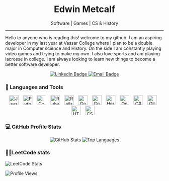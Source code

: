 <h1 align="center">Edwin Metcalf</h1>

<p align="center">Software | Games | CS & History </p>
<hr>

Hello to anyone who is reading this! welcome to my github. I am an aspiring developer in my last year at Vassar College where I plan to be a double major in Computer science and History. On the side I am constantly playing video games and trying to make my own. I also love sports and am playing lacrosse in college. I am always looking to learn new things to become a better software developer.
<!-- add a current projects and then add a link to your profile website when it is done -->

<p align="center">
  <a href="https://www.linkedin.com/in/edwin-metcalf-78427b29a">
    <img src="https://custom-icon-badges.demolab.com/badge/LinkedIn-blue?style=for-the-badge&logo=person-add&logoColor=white" alt="LinkedIn Badge"/>
  </a>
  <a href="mailto:winmetcalf1@gmail.com">
    <img src="https://custom-icon-badges.demolab.com/badge/Email-red?style=for-the-badge&logo=mail&logoColor=white" alt="Email Badge"/>
  </a>

### 🧰 Languages and Tools
<p align="center">
  <img alt="Java" width="30px" style="padding-right:10px;" src="https://cdn.jsdelivr.net/gh/devicons/devicon@latest/icons/java/java-original.svg">
  <img alt="Python" width="30px" style="padding-right:10px;" src="https://cdn.jsdelivr.net/gh/devicons/devicon@latest/icons/python/python-original.svg">
  <img alt="C++" width="30px" style="padding-right:10px;" src="https://cdn.jsdelivr.net/gh/devicons/devicon@latest/icons/cplusplus/cplusplus-original.svg">
  <img alt="Ruby" width="30px" style="padding-right:10px;" src="https://cdn.jsdelivr.net/gh/devicons/devicon@latest/icons/ruby/ruby-plain.svg">
  <img alt="Rails" width="30px" style="padding-right:10px;" src="https://cdn.jsdelivr.net/gh/devicons/devicon@latest/icons/rails/rails-plain-wordmark.svg">
  <img alt="Go" width="30px" style="padding-right:10px;" src="https://cdn.jsdelivr.net/gh/devicons/devicon@latest/icons/go/go-original.svg">
  <img alt="Godot" width="30px" style="padding-right:10px;" src="https://cdn.jsdelivr.net/gh/devicons/devicon@latest/icons/godot/godot-original.svg">
  <img alt="Heroku" width="30px" style="padding-right:10px;" src="https://cdn.jsdelivr.net/gh/devicons/devicon@latest/icons/heroku/heroku-original-wordmark.svg">
  <img alt="Ocaml" width="30px" style="padding-right:10px;" src="https://cdn.jsdelivr.net/gh/devicons/devicon@latest/icons/ocaml/ocaml-plain-wordmark.svg">
  <img alt="C#" width="30px" style="padding-right:10px;" src="https://cdn.jsdelivr.net/gh/devicons/devicon@latest/icons/csharp/csharp-original.svg">
  <img alt="Git" width="30px" style="padding-right:10px;" src="https://cdn.jsdelivr.net/gh/devicons/devicon@latest/icons/git/git-original.svg">
  <img alt="HTML" width="30px" style="padding-right:10px;" src="https://cdn.jsdelivr.net/gh/devicons/devicon@latest/icons/html5/html5-original.svg">
  <img alt="CSS" width="30px" style="padding-right:10px;" src="https://cdn.jsdelivr.net/gh/devicons/devicon@latest/icons/css3/css3-original.svg">
  <br clear="left"/>
</p>


<h3>💻 GitHub Profile Stats</h3>

  <!-- https://github.com/anuraghazra/github-readme-stats -->

<p align="center">
  <img alt="GitHub Stats" src="https://github-readme-stats.vercel.app/api?username=Edwin-metcalf&show_icons=true&theme=radical&count_private=true" />
  <img alt="Top Languages" src="https://github-readme-stats.vercel.app/api/top-langs/?username=Edwin-metcalf&layout=compact&theme=radical" />
</p>


<h3>🧙‍♂️LeetCode stats</h3>

![LeetCode Stats](https://leetcard.jacoblin.cool/winmet?theme=nord&font=Roboto&ext=activity)

![Profile Views](https://komarev.com/ghpvc/?username=Edwin-metcalf&color=blue)

<!-- stuff to add later maybe the streak and then the trophies
[![trophy](https://github-profile-trophy.vercel.app/?username=Edwin-metcalf&theme=radical&no-frame=true&margin-w=15)](https://github.com/ryo-ma/github-profile-trophy)

[![GitHub Streak](https://streak-stats.demolab.com?user=Edwin-metcalf&theme=radical&hide_border=true)](https://git.io/streak-stats)
=
-->
<!--
**Edwin-metcalf/Edwin-metcalf** is a ✨ _special_ ✨ repository because its `README.md` (this file) appears on your GitHub profile.

Here are some ideas to get you started:

- 🔭 I’m currently working on ...
- 🌱 I’m currently learning ...
- 👯 I’m looking to collaborate on ...
- 🤔 I’m looking for help with ...
- 💬 Ask me about ...
- 📫 How to reach me: ...
- 😄 Pronouns: ...
- ⚡ Fun fact: ...
-->
